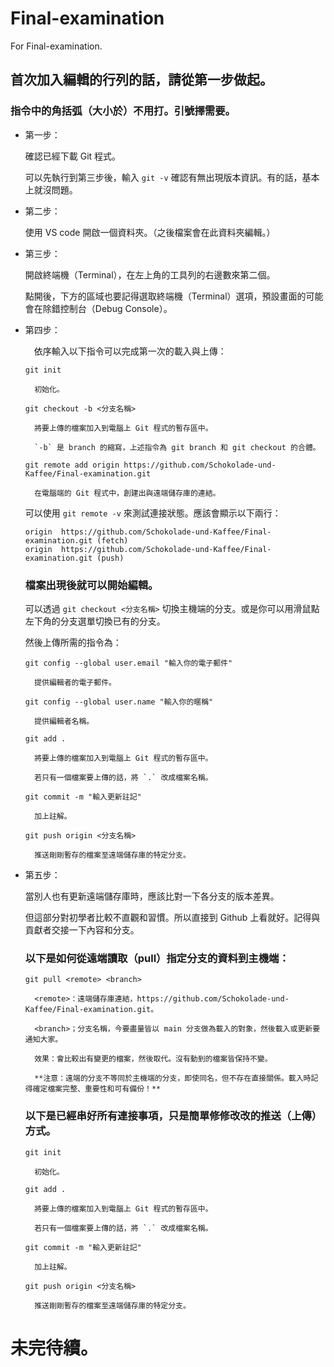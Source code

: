 # Final-examination
For Final-examination.

## 首次加入編輯的行列的話，請從第一步做起。
### 指令中的角括弧（大小於）不用打。引號擇需要。

* 第一步：

    確認已經下載 Git 程式。

    可以先執行到第三步後，輸入 `git -v` 確認有無出現版本資訊。有的話，基本上就沒問題。

* 第二步：

    使用 VS code 開啟一個資料夾。（之後檔案會在此資料夾編輯。）

* 第三步：

    開啟終端機（Terminal），在左上角的工具列的右邊數來第二個。

    點開後，下方的區域也要記得選取終端機（Terminal）選項，預設畫面的可能會在除錯控制台（Debug Console）。

* 第四步：

  　依序輸入以下指令可以完成第一次的載入與上傳：

    `git init`

        初始化。

    `git checkout -b <分支名稱>`

        將要上傳的檔案加入到電腦上 Git 程式的暫存區中。

        `-b` 是 branch 的縮寫，上述指令為 git branch 和 git checkout 的合體。

    `git remote add origin https://github.com/Schokolade-und-Kaffee/Final-examination.git`

        在電腦端的 Git 程式中，創建出與遠端儲存庫的連結。

    可以使用 `git remote -v` 來測試連接狀態。應該會顯示以下兩行：

    ```
    origin  https://github.com/Schokolade-und-Kaffee/Final-examination.git (fetch)
    origin  https://github.com/Schokolade-und-Kaffee/Final-examination.git (push) 
    ```

    ### 檔案出現後就可以開始編輯。
    
    可以透過 `git checkout <分支名稱>` 切換主機端的分支。或是你可以用滑鼠點左下角的分支選單切換已有的分支。

    
    然後上傳所需的指令為：

    `git config --global user.email "輸入你的電子郵件"`

        提供編輯者的電子郵件。

    `git config --global user.name "輸入你的暱稱"`

        提供編輯者名稱。

    `git add .`

        將要上傳的檔案加入到電腦上 Git 程式的暫存區中。

        若只有一個檔案要上傳的話，將 `.` 改成檔案名稱。

    `git commit -m "輸入更新註記"`

        加上註解。

    `git push origin <分支名稱>`

        推送剛剛暫存的檔案至遠端儲存庫的特定分支。

* 第五步：

    當別人也有更新遠端儲存庫時，應該比對一下各分支的版本差異。
    
    但這部分對初學者比較不直觀和習慣。所以直接到 Github 上看就好。記得與貢獻者交接一下內容和分支。

    ### 以下是如何從遠端讀取（pull）指定分支的資料到主機端：

    `git pull <remote> <branch>`

        <remote>：遠端儲存庫連結，https://github.com/Schokolade-und-Kaffee/Final-examination.git。

        <branch>；分支名稱，今要盡量皆以 main 分支做為載入的對象，然後載入或更新要通知大家。
        
        效果：會比較出有變更的檔案，然後取代。沒有動到的檔案皆保持不變。
        
        **注意：遠端的分支不等同於主機端的分支，即使同名，但不存在直接關係。載入時記得確定檔案完整、重要性和可有備份！**


    ### 以下是已經串好所有連接事項，只是簡單修修改改的推送（上傳）方式。

    `git init`

        初始化。

    `git add .`

        將要上傳的檔案加入到電腦上 Git 程式的暫存區中。

        若只有一個檔案要上傳的話，將 `.` 改成檔案名稱。

    `git commit -m "輸入更新註記"`

        加上註解。

    `git push origin <分支名稱>`

        推送剛剛暫存的檔案至遠端儲存庫的特定分支。

# 未完待續。
